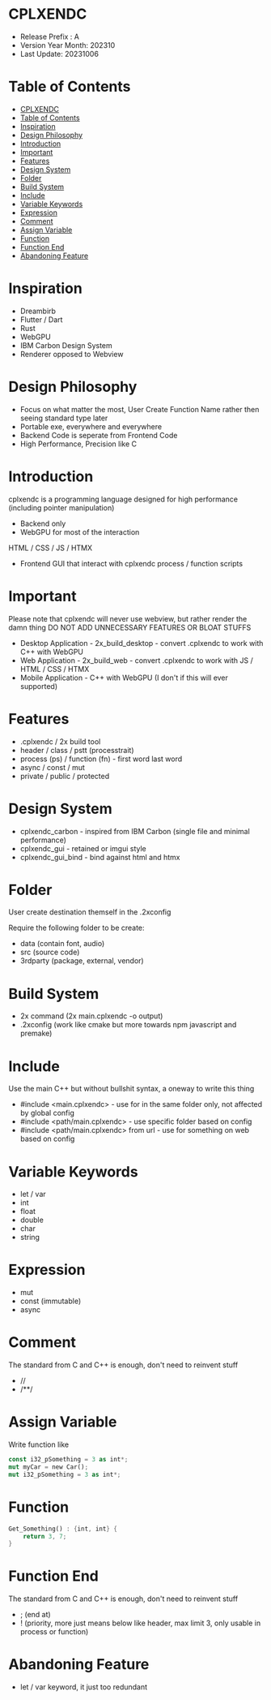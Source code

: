 # CPLXENDC
- Release Prefix : A
- Version Year Month: 202310
- Last Update: 20231006

# Table of Contents
- [CPLXENDC](#cplxendc)
- [Table of Contents](#table-of-contents)
- [Inspiration](#inspiration)
- [Design Philosophy](#design-philosophy)
- [Introduction](#introduction)
- [Important](#important)
- [Features](#features)
- [Design System](#design-system)
- [Folder](#folder)
- [Build System](#build-system)
- [Include](#include)
- [Variable Keywords](#variable-keywords)
- [Expression](#expression)
- [Comment](#comment)
- [Assign Variable](#assign-variable)
- [Function](#function)
- [Function End](#function-end)
- [Abandoning Feature](#abandoning-feature)

# Inspiration
- Dreambirb
- Flutter / Dart
- Rust
- WebGPU
- IBM Carbon Design System
- Renderer opposed to Webview

# Design Philosophy
- Focus on what matter the most, User Create Function Name rather then seeing standard type later
- Portable exe, everywhere and everywhere
- Backend Code is seperate from Frontend Code
- High Performance, Precision like C

# Introduction
cplxendc is a programming language designed for high performance (including pointer manipulation)
- Backend only
- WebGPU for most of the interaction

HTML / CSS / JS / HTMX
- Frontend GUI that interact with cplxendc process / function scripts

# Important
Please note that cplxendc will never use webview, but rather render the damn thing
DO NOT ADD UNNECESSARY FEATURES OR BLOAT STUFFS
- Desktop Application - 2x_build_desktop - convert .cplxendc to work with C++ with WebGPU
- Web Application - 2x_build_web - convert .cplxendc to work with JS / HTML / CSS / HTMX
- Mobile Application - C++ with WebGPU (I don't if this will ever supported)

# Features
- .cplxendc / 2x build tool
- header / class / pstt (processtrait)
- process (ps) / function (fn) - first word last word
- async / const / mut
- private / public / protected

# Design System
- cplxendc_carbon - inspired from IBM Carbon (single file and minimal performance)
- cplxendc_gui - retained or imgui style
- cplxendc_gui_bind - bind against html and htmx

# Folder
User create destination themself in the .2xconfig

Require the following folder to be create:
- data (contain font, audio)  
- src (source code)
- 3rdparty (package, external, vendor)

# Build System
- 2x command (2x main.cplxendc -o output)
- .2xconfig (work like cmake but more towards npm javascript and premake)

# Include
Use the main C++ but without bullshit syntax, a oneway to write this thing 
- #include <main.cplxendc> - use for in the same folder only, not affected by global config
- #include <path/main.cplxendc> - use specific folder based on config
- #include <path/main.cplxendc> from url - use for something on web based on config

# Variable Keywords
- let / var
- int
- float
- double
- char
- string

# Expression
- mut
- const (immutable)
- async

# Comment
The standard from C and C++ is enough, don't need to reinvent stuff
- //
- /**/

# Assign Variable
Write function like

```rust
const i32_pSomething = 3 as int*;
mut myCar = new Car();
mut i32_pSomething = 3 as int*;
```

# Function

```rust
Get_Something() : {int, int} {
    return 3, 7;
}
```

# Function End
The standard from C and C++ is enough, don't need to reinvent stuff
- ; (end at) 
- ! (priority, more just means below like header, max limit 3, only usable in process or function)

# Abandoning Feature
- let / var keyword, it just too redundant